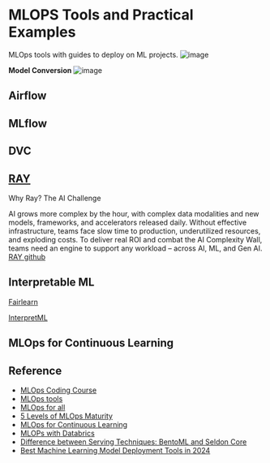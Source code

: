 # MLOPS Tools and Practical Examples
MLOps tools with guides to deploy on ML projects.
![image](https://github.com/user-attachments/assets/a55f779f-a0eb-486f-b2af-a55d928de5cb)

**Model Conversion**
![image](https://github.com/user-attachments/assets/7f44bb90-2581-4a55-9f54-199407dffa5c)



## Airflow

## MLflow

## DVC

## [RAY](https://www.ray.io/)
Why Ray?
The AI Challenge

AI grows more complex by the hour, with complex data modalities and new models, frameworks, and accelerators released daily. Without effective infrastructure, teams face slow time to production, underutilized resources, and exploding costs. To deliver real ROI and combat the AI Complexity Wall, teams need an engine to support any workload – across AI, ML, and Gen AI.
[RAY github](https://github.com/ray-project/ray)

## Interpretable ML
[Fairlearn](https://github.com/fairlearn/fairlearn)

[InterpretML](https://github.com/interpretml/interpret/)

## MLOps for Continuous Learning






## Reference
- [MLOps Coding Course](https://mlops-coding-course.fmind.dev/index.html)
- [MLOps tools](https://github.com/beotavalo/dmls-book/blob/main/mlops-tools.md)
- [MLOps for all](https://mlops-for-all.github.io/en/docs/introduction/intro)
- [5 Levels of MLOps Maturity](https://towardsdatascience.com/5-levels-of-mlops-maturity-9c85adf09fe2/)
- [MLOps for Continuous Learning](https://youtu.be/2toh9hhkeI0)
- [MLOPs with Databrics](https://notebooks.databricks.com/demos/mlops-end2end/index.html)
- [Difference between Serving Techniques: BentoML and Seldon Core](https://yadnyesh.medium.com/difference-between-serving-techniques-bentoml-and-seldon-core-b89f0840f518)
- [Best Machine Learning Model Deployment Tools in 2024](https://www.truefoundry.com/blog/model-deployment-tools)
